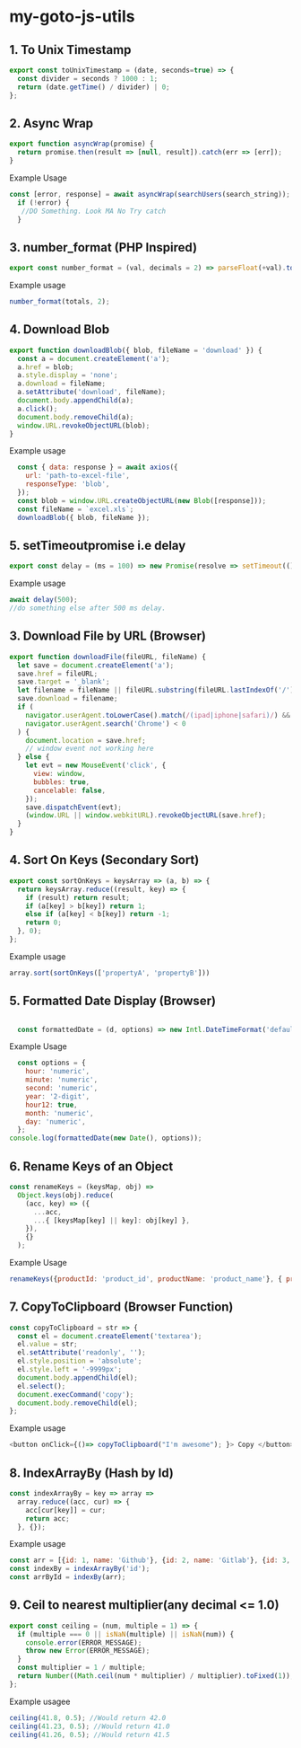 # my-goto-js-utils

## 1. To Unix Timestamp
```javascript
export const toUnixTimestamp = (date, seconds=true) => {
  const divider = seconds ? 1000 : 1;
  return (date.getTime() / divider) | 0;
};

```
## 2. Async Wrap
```javascript
export function asyncWrap(promise) {
  return promise.then(result => [null, result]).catch(err => [err]);
}
```
Example Usage
```javascript
const [error, response] = await asyncWrap(searchUsers(search_string));
  if (!error) {
   //DO Something. Look MA No Try catch
  } 
```

## 3.  number_format (PHP Inspired)
```javascript
export const number_format = (val, decimals = 2) => parseFloat(+val).toFixed(decimals);
```
Example usage
```javascript
number_format(totals, 2);
```

## 4. Download Blob
```javascript
export function downloadBlob({ blob, fileName = 'download' }) {
  const a = document.createElement('a');
  a.href = blob;
  a.style.display = 'none';
  a.download = fileName;
  a.setAttribute('download', fileName);
  document.body.appendChild(a);
  a.click();
  document.body.removeChild(a);
  window.URL.revokeObjectURL(blob);
}
```
Example usage
```javascript
  const { data: response } = await axios({
    url: 'path-to-excel-file',
    responseType: 'blob',
  });
  const blob = window.URL.createObjectURL(new Blob([response]));
  const fileName = `excel.xls`;
  downloadBlob({ blob, fileName });
```

## 5. setTimeoutpromise i.e delay
```javascript
export const delay = (ms = 100) => new Promise(resolve => setTimeout(() => resolve(), ms));
```
Example usage
```javascript
await delay(500);
//do something else after 500 ms delay.
```

## 3. Download File by URL (Browser)
```javascript
export function downloadFile(fileURL, fileName) {
  let save = document.createElement('a');
  save.href = fileURL;
  save.target = '_blank';
  let filename = fileName || fileURL.substring(fileURL.lastIndexOf('/') + 1);
  save.download = filename;
  if (
    navigator.userAgent.toLowerCase().match(/(ipad|iphone|safari)/) &&
    navigator.userAgent.search('Chrome') < 0
  ) {
    document.location = save.href;
    // window event not working here
  } else {
    let evt = new MouseEvent('click', {
      view: window,
      bubbles: true,
      cancelable: false,
    });
    save.dispatchEvent(evt);
    (window.URL || window.webkitURL).revokeObjectURL(save.href);
  }
}
```
## 4. Sort On Keys (Secondary Sort)
```javascript
export const sortOnKeys = keysArray => (a, b) => {
  return keysArray.reduce((result, key) => {
    if (result) return result;
    if (a[key] > b[key]) return 1;
    else if (a[key] < b[key]) return -1;
    return 0;
  }, 0);
};
```
Example usage
```javascript
array.sort(sortOnKeys(['propertyA', 'propertyB']))
```
## 5. Formatted Date Display (Browser)
```javascript

  const formattedDate = (d, options) => new Intl.DateTimeFormat('default', options).format(d);
```
Example Usage
```javascript
  const options = {
    hour: 'numeric',
    minute: 'numeric',
    second: 'numeric',
    year: '2-digit',
    hour12: true,
    month: 'numeric',
    day: 'numeric',
  };
console.log(formattedDate(new Date(), options));
```
## 6. Rename Keys of an Object
```javascript
const renameKeys = (keysMap, obj) =>
  Object.keys(obj).reduce(
    (acc, key) => ({
      ...acc,
      ...{ [keysMap[key] || key]: obj[key] },
    }),
    {}
  );
```
Example Usage
```javascript 
renameKeys({productId: 'product_id', productName: 'product_name'}, { productId: 4, productName: 'Keyboard'});
```
## 7. CopyToClipboard (Browser Function)
```javascript
const copyToClipboard = str => {
  const el = document.createElement('textarea');
  el.value = str;
  el.setAttribute('readonly', '');
  el.style.position = 'absolute';
  el.style.left = '-9999px';
  document.body.appendChild(el);
  el.select();
  document.execCommand('copy');
  document.body.removeChild(el);
};
```
Example usage
```javascript
<button onClick={()=> copyToClipboard("I'm awesome"); }> Copy </button>
```
## 8. IndexArrayBy (Hash by Id)
```javascript
const indexArrayBy = key => array =>
  array.reduce((acc, cur) => {
    acc[cur[key]] = cur;
    return acc;
  }, {});
```
Example usage
```javascript
const arr = [{id: 1, name: 'Github'}, {id: 2, name: 'Gitlab'}, {id: 3, name: 'Bitbucket'}];
const indexBy = indexArrayBy('id');
const arrById = indexBy(arr);

```
## 9. Ceil to nearest multiplier(any decimal <= 1.0)
```javascript
export const ceiling = (num, multiple = 1) => {
  if (multiple === 0 || isNaN(multiple) || isNaN(num)) {
    console.error(ERROR_MESSAGE);
    throw new Error(ERROR_MESSAGE);
  }
  const multiplier = 1 / multiple;
  return Number((Math.ceil(num * multiplier) / multiplier).toFixed(1));
};

```
Example usagee
```javascript
ceiling(41.8, 0.5); //Would return 42.0
ceiling(41.23, 0.5); //Would return 41.0
ceiling(41.26, 0.5); //Would return 41.5
```
